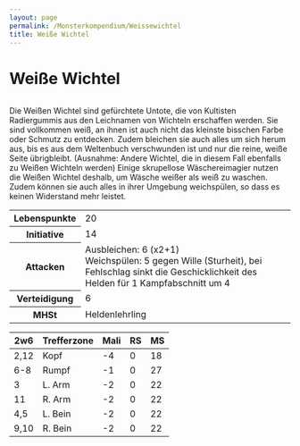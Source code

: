 ```yaml
---
layout: page
permalink: /Monsterkompendium/Weissewichtel
title: Weiße Wichtel
---
```


# Weiße Wichtel

<img alt="" src="{{ site.baseurl }}/assets/images/monster/tn2/weisserwichtel.jpg" />

Die Weißen Wichtel sind gefürchtete Untote, die von Kultisten Radiergummis aus den Leichnamen von Wichteln erschaffen werden. Sie sind vollkommen weiß, an ihnen ist auch nicht das kleinste bisschen Farbe oder Schmutz zu entdecken. Zudem bleichen sie auch alles um sich herum aus, bis es aus dem Weltenbuch verschwunden ist und nur die reine, weiße Seite übrigbleibt. (Ausnahme: Andere Wichtel, die in diesem Fall ebenfalls zu Weißen Wichteln werden) Einige skrupellose Wäschereimagier nutzen die Weißen Wichtel deshalb, um Wäsche weißer als weiß zu waschen. Zudem können sie auch alles in ihrer Umgebung weichspülen, so dass es keinen Widerstand mehr leistet.

<table>
<tbody>
<tr><th>Lebenspunkte</th><td>20</td></tr>
<tr><th>Initiative</th><td>14</td></tr>
<tr><th>Attacken</th><td>Ausbleichen: 6 (x2+1)<br/>
Weichspülen: 5 gegen Wille (Sturheit), bei Fehlschlag sinkt die Geschicklichkeit des Helden für 1 Kampfabschnitt um 4</td></tr>
<tr><th>Verteidigung</th><td>6</td></tr>
<tr><th>MHSt</th><td>Heldenlehrling</td></tr>
</tbody>
</table>
<table>
<thead>
<tr><th>2w6</th><th>Trefferzone</th><th>Mali</th><th>RS</th><th>MS</th></tr>
</thead>
<tbody>
<tr><td>2,12</td><td>Kopf</td><td>-4</td><td>0</td><td>18</td></tr>
<tr><td>6-8</td><td>Rumpf</td><td>-1</td><td>0</td><td>27</td></tr>
<tr><td>3</td><td>L. Arm</td><td>-2</td><td>0</td><td>22</td></tr>
<tr><td>11</td><td>R. Arm</td><td>-2</td><td>0</td><td>22</td></tr>
<tr><td>4,5</td><td>L. Bein</td><td>-2</td><td>0</td><td>22</td></tr>
<tr><td>9,10</td><td>R. Bein</td><td>-2</td><td>0</td><td>22</td></tr>
</tbody>
</table>
